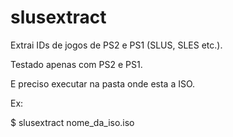 # slusextract
Extrai IDs de jogos de PS2 e PS1 (SLUS, SLES etc.).

Testado apenas com PS2 e PS1.

E preciso executar na pasta onde esta a ISO.

Ex:

$ slusextract nome_da_iso.iso
